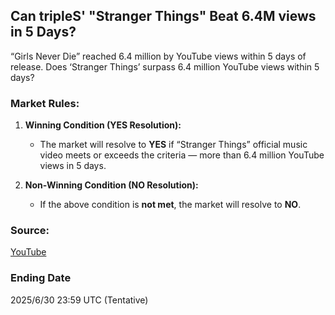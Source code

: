 ## Can tripleS' "Stranger Things" Beat 6.4M views in 5 Days?

“Girls Never Die” reached 6.4 million by YouTube views within 5 days of release. Does ‘Stranger Things’ surpass 6.4 million YouTube views within 5 days?

### Market Rules:
1. **Winning Condition (YES Resolution):**  
   - The market will resolve to **YES** if “Stranger Things” official music video meets or exceeds the criteria — more than 6.4 million YouTube views in 5 days.

2. **Non-Winning Condition (NO Resolution):**  
   - If the above condition is **not met**, the market will resolve to **NO**.

### Source:  
[YouTube](https://www.youtube.com/)

### Ending Date
2025/6/30 23:59 UTC (Tentative)
